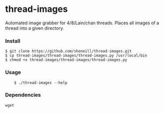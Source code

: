 thread-images
=============

Automated image grabber for 4/8/Lain/chan threads. Places all images of a thread into a
given directory.

### Install

	$ git clone https://github.com/shoneill/thread-images.git
	$ cp thread-images/thread-images/thread-images.py /usr/local/bin
	$ chmod +x thread-images/thread-images/thread-images.py

### Usage

        $ ./thread-images --help
        
### Dependencies

	wget
